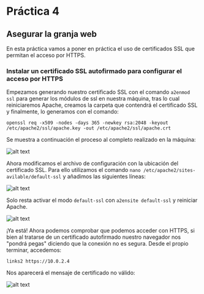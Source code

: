 # Práctica 4
## Asegurar la granja web

En esta práctica vamos a poner en práctica el uso de certificados SSL que permitan el acceso por HTTPS.

### Instalar un certificado SSL autofirmado para configurar el acceso por HTTPS

Empezamos generando nuestro certificado SSL con el comando ```a2enmod ssl``` para generar los módulos de ssl en nuestra máquina, tras lo cual reiniciaremos Apache, creamos la carpeta que contendrá el certificado SSL y finalmente, lo generamos con el comando:

```openssl req -x509 -nodes -days 365 -newkey rsa:2048 -keyout /etc/apache2/ssl/apache.key -out /etc/apache2/ssl/apache.crt```

Se muestra a continuación el proceso al completo realizado en la máquina:

![alt text](http://i.imgur.com/DmKXozk.png)

Ahora modificamos el archivo de configuración con la ubicación del certificado SSL. Para ello utilizamos el comando ```nano /etc/apache2/sites-avilable/default-ssl``` y añadimos las siguientes líneas:

![alt text](http://i.imgur.com/UUIFsyp.png)

Solo resta activar el modo ```default-ssl``` con ```a2ensite default-ssl``` y reiniciar Apache.

![alt text](http://i.imgur.com/F68wJul.jpg)

¡Ya está! Ahora podemos comprobar que podemos acceder con HTTPS, si bien al tratarse de un certificado autofirmado nuestro navegador nos "pondrá pegas" diciendo que la conexión no es segura. Desde el propio terminar, accedemos:

```links2 https://10.0.2.4```

Nos aparecerá el mensaje de certificado no válido:

![alt text](http://i.imgur.com/hYsry5S.png)

